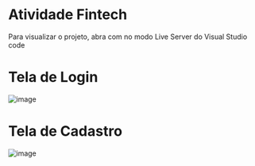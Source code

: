 # Atividade Fintech

Para visualizar o projeto, abra com no modo Live Server do Visual Studio code

# Tela de Login
![image](https://github.com/de-carvalho/fintech/assets/54815235/1f57fd39-a643-433e-90e0-b5cb050b9443)

# Tela de Cadastro
![image](https://github.com/de-carvalho/fintech/assets/54815235/2c861f4f-3524-4bf2-814c-a967e488d9ee)


